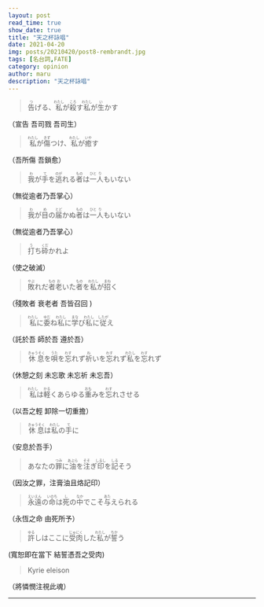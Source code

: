```yaml
---
layout: post
read_time: true
show_date: true
title: "天之杯詠唱"
date: 2021-04-20
img: posts/20210420/post8-rembrandt.jpg
tags: [名台詞,FATE]
category: opinion
author: maru
description: "天之杯詠唱"
---
```

> <div><ruby><rb>告</rb><rt>つ</rt></ruby>げる、<ruby><rb>私</rb><rt>わたし</rt></ruby>が<ruby><rb>殺</rb><rt>ころ</rt></ruby>す<ruby><rb>私</rb><rt>わたし</rt></ruby>が<ruby><rb>生</rb><rt>い</rt></ruby>かす</div>

（宣告 吾司戮 吾司生）

> <div><ruby><rb>私</rb><rt>わたし</rt></ruby>が<ruby><rb>傷</rb><rt>きず</rt></ruby>つけ、<ruby><rb>私</rb><rt>わたし</rt></ruby>が<ruby><rb>癒</rb><rt>いや</rt></ruby>す</div>

（吾所傷 吾鎖愈） 

> <div><ruby><rb>我</rb><rt>わ</rt></ruby>が<ruby><rb>手</rb><rt>て</rt></ruby>を<ruby><rb>逃</rb><rt>のが</rt></ruby>れる<ruby><rb>者</rb><rt>もの</rt></ruby>は<ruby><rb>一</rb><rt>ひと</rt></ruby><ruby><rb>人</rb><rt>り</rt></ruby>もいない</div>

（無從逾者乃吾掌心）  

> <div><ruby><rb>我</rb><rt>わ</rt></ruby>が<ruby><rb>目</rb><rt>め</rt></ruby>の<ruby><rb>届</rb><rt>とど</rt></ruby>かぬ<ruby><rb>者</rb><rt>もの</rt></ruby>は<ruby><rb>一</rb><rt>ひと</rt></ruby><ruby><rb>人</rb><rt>り</rt></ruby>もいない</div>

（無從逾者乃吾掌心）  

> <div><ruby><rb>打</rb><rt>う</rt></ruby>ち<ruby><rb>砕</rb><rt>くだ</rt></ruby>かれよ</div>

（使之破滅）

> <div><ruby><rb>敗</rb><rt>やぶ</rt></ruby>れだ<ruby><rb>者</rb><rt>もの</rt></ruby><ruby><rb>老</rb><rt>お</rt></ruby>いた<ruby><rb>者</rb><rt>もの</rt></ruby>を<ruby><rb>私</rb><rt>わたし</rt></ruby>が<ruby><rb>招</rb><rt>まね</rt></ruby>く</div>

（殘敗者 衰老者 吾皆召回 ) 

><div><ruby><rb>私</rb><rt>わたし</rt></ruby>に<ruby><rb>委</rb><rt>ゆだ</rt></ruby>ね<ruby><rb>私</rb><rt>わたし</rt></ruby>に<ruby><rb>学</rb><rt>まな</rt></ruby>び<ruby><rb>私</rb><rt>わたし</rt></ruby>に<ruby><rb>従</rb><rt>したが</rt></ruby>え</div>

（託於吾 師於吾 遵於吾）
 
> <div><ruby><rb>休息</rb><rt>きゅうそく</rt></ruby>を<ruby><rb>唄</rb><rt>うた</rt></ruby>を<ruby><rb>忘</rb><rt>わす</rt></ruby>れず<ruby><rb>祈</rb><rt>ね</rt></ruby>いを<ruby><rb>忘</rb><rt>わす</rt></ruby>れず<ruby><rb>私</rb><rt>わたし</rt></ruby>を<ruby><rb>忘</rb><rt>わす</rt></ruby>れず</div>

（休憩之刻 未忘歌 未忘祈 未忘吾）  

> <div><ruby><rb>私</rb><rt>わたし</rt></ruby>は<ruby><rb>軽</rb><rt>かる</rt></ruby>くあらゆる<ruby><rb>重</rb><rt>おも</rt></ruby>みを<ruby><rb>忘</rb><rt>わす</rt></ruby>れさせる</div>

（以吾之輕  卸除一切重擔）

> <div><ruby><rb>休息</rb><rt>きゅうそく</rt></ruby>は<ruby><rb>私</rb><rt>わたし</rt></ruby>の<ruby><rb>手</rb><rt>て</rt></ruby>に</div>

（安息於吾手）  

> <div>あなたの<ruby><rb>罪</rb><rt>つみ</rt></ruby>に<ruby><rb>油</rb><rt>あぶら</rt></ruby>を<ruby><rb>注</rb><rt>そそ</rt></ruby>ぎ<ruby><rb>印</rb><rt>しるし</rt></ruby>を<ruby><rb>記</rb><rt>しる</rt></ruby>そう</div>

（因汝之罪，注膏油且烙記印）  

> <div><ruby><rb>永遠</rb><rt>えいえん</rt></ruby>の<ruby><rb>命</rb><rt>いのち</rt></ruby>は<ruby><rb>死</rb><rt>し</rt></ruby>の<ruby><rb>中</rb><rt>なか</rt></ruby>でこそ<ruby><rb>与</rb><rt>あた</rt></ruby>えられる</div>

（永恆之命 由死所予）

> <div><ruby><rb>許</rb><rt>ゆる</rt></ruby>しはここに<ruby><rb>受肉</rb><rt>じゅにく</rt></ruby>した<ruby><rb>私</rb><rt>わたし</rt></ruby>が<ruby><rb>誓</rb><rt>ちか</rt></ruby>う</div>

(寬恕即在當下  結誓憑吾之受肉)

> Kyrie 	eleison

（將憐憫注視此魂）

---